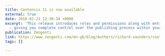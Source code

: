 ```yaml
---
title: Contensis 11 is now available
external: true
date: 2018-02-21 12:30:34 +0000
excerpt: 'This release introduces roles and permissions along with entry workflow
  – giving you complete control over the publishing process within your organisation. '
publication: Zengenti
link: https://www.zengenti.com/en-gb/blog/Authors/richard-saunders/contensis-11-is-now-available
tags: []

---
```

